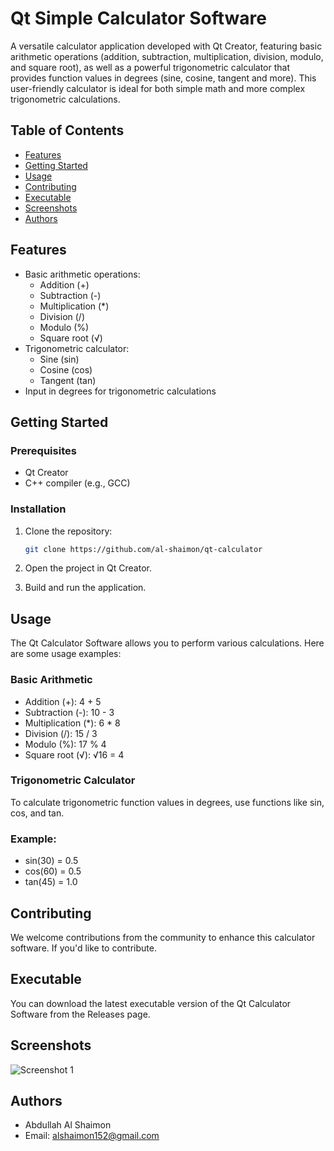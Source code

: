 # Qt Simple Calculator Software

A versatile calculator application developed with Qt Creator, featuring basic arithmetic operations (addition, subtraction, multiplication, division, modulo, and square root), as well as a powerful trigonometric calculator that provides function values in degrees (sine, cosine, tangent and more). This user-friendly calculator is ideal for both simple math and more complex trigonometric calculations.

## Table of Contents

- [Features](#features)
- [Getting Started](#getting-started)
- [Usage](#usage)
- [Contributing](#contributing)
- [Executable](#executable)
- [Screenshots](#screenshots)
- [Authors](#authors)

## Features

- Basic arithmetic operations:
  - Addition (+)
  - Subtraction (-)
  - Multiplication (*)
  - Division (/)
  - Modulo (%)
  - Square root (√)
- Trigonometric calculator:
  - Sine (sin)
  - Cosine (cos)
  - Tangent (tan)
- Input in degrees for trigonometric calculations

## Getting Started

### Prerequisites

- Qt Creator
- C++ compiler (e.g., GCC)

### Installation

1. Clone the repository:

   ```bash
   git clone https://github.com/al-shaimon/qt-calculator
2. Open the project in Qt Creator.
3. Build and run the application.

## Usage
The Qt Calculator Software allows you to perform various calculations. Here are some usage examples:

### Basic Arithmetic
- Addition (+): 4 + 5
- Subtraction (-): 10 - 3
- Multiplication (*): 6 * 8
- Division (/): 15 / 3
- Modulo (%): 17 % 4
- Square root (√): √16 = 4

### Trigonometric Calculator
To calculate trigonometric function values in degrees, use functions like sin, cos, and tan.

### Example:
- sin(30) = 0.5
- cos(60) = 0.5
- tan(45) = 1.0


## Contributing
We welcome contributions from the community to enhance this calculator software. If you'd like to contribute.

## Executable
You can download the latest executable version of the Qt Calculator Software from the Releases page.

## Screenshots
![Screenshot 1](screenshots/screenshot1.png)
## Authors
- Abdullah Al Shaimon
- Email: alshaimon152@gmail.com
